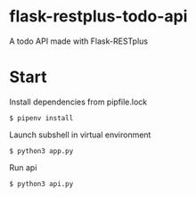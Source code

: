 # flask-restplus-todo-api
A todo API made with Flask-RESTplus 

Start
============

Install dependencies from pipfile.lock

    $ pipenv install
    
Launch subshell in virtual environment

    $ python3 app.py

Run api

    $ python3 api.py

